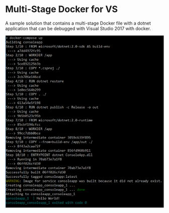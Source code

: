 # Multi-Stage Docker for VS

A sample solution that contains a multi-stage Docker file with a dotnet application that can be debugged with Visual Studio 2017 with docker. 

![docker-compose up](docker-compose.png)
